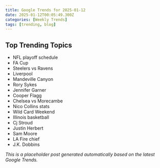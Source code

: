 ```yaml
---
title: Google Trends for 2025-01-12
date: 2025-01-12T00:05:49.300Z
categories: [Weekly Trends]
tags: [trending, blog]
---
```


## Top Trending Topics

- NFL playoff schedule
- FA Cup
- Steelers vs Ravens
- Liverpool
- Mandeville Canyon
- Rory Sykes
- Jennifer Garner
- Cooper Flagg
- Chelsea vs Morecambe
- Nico Collins stats
- Wild Card Weekend
- Illinois basketball
- Cj Stroud
- Justin Herbert
- Sam Moore
- LA Fire chief
- J.K. Dobbins

*This is a placeholder post generated automatically based on the latest Google Trends.*
